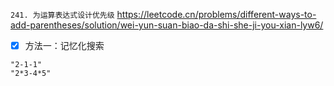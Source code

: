 
`241. 为运算表达式设计优先级` https://leetcode.cn/problems/different-ways-to-add-parentheses/solution/wei-yun-suan-biao-da-shi-she-ji-you-xian-lyw6/
- [x] 方法一：记忆化搜索

```
"2-1-1"
"2*3-4*5"
```
